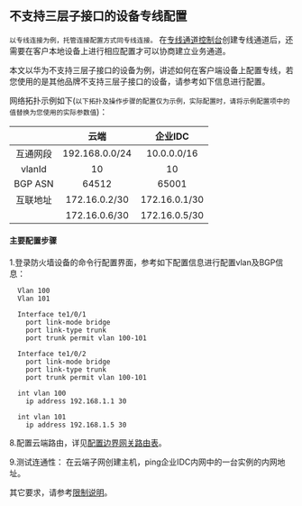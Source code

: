 ## 不支持三层子接口的设备专线配置
``以专线连接为例，托管连接配置方式同专线连接。``
在[专线通道控制台](https://cns-console.jdcloud.com/host/dedicatedVif/list)创建专线通道后，还需要在客户本地设备上进行相应配置才可以协商建立业务通道。

本文以华为不支持三层子接口的设备为例，讲述如何在客户端设备上配置专线，若您使用的是其他品牌不支持三层子接口的设备，请参考如下信息进行配置。

网络拓扑示例如下(``以下拓扑及操作步骤的配置仅为示例，实际配置时，请将示例配置项中的值替换为您使用的实际参数值``)：

|  | 云端 | 企业IDC |
|:---:|:---:|:---:|
| 互通网段 | 192.168.0.0/24 | 10.0.0.0/16 |
| vlanId | 10 | 10 |
| BGP ASN | 64512 | 65001 |
| 互联地址 | 172.16.0.2/30 | 172.16.0.1/30 |
|  | 172.16.0.6/30 | 172.16.0.5/30 |

#### 主要配置步骤
1.登录防火墙设备的命令行配置界面，参考如下配置信息进行配置vlan及BGP信息：
```
  Vlan 100
  Vlan 101

  Interface te1/0/1
    port link-mode bridge
    port link-type trunk
    port trunk permit vlan 100-101

  Interface te1/0/2
    port link-mode bridge
    port link-type trunk
    port trunk permit vlan 100-101

  int vlan 100
    ip address 192.168.1.1 30

  int vlan 101
    ip address 192.168.1.5 30
```

8.配置云端路由，详见[配置边界网关路由表](../../Operation-Guide/Route-Management/Border-Gateway-Route-Configuration.md)。

9.测试连通性：
在云端子网创建主机，ping企业IDC内网中的一台实例的内网地址。

其它要求，请参考[限制说明](../../Introduction/Restrictions.md)。
